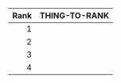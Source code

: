 | Rank | THING-TO-RANK |
|-----:|---------------|
|     1|               |
|     2|               |
|     3|               |
|     4|               |
